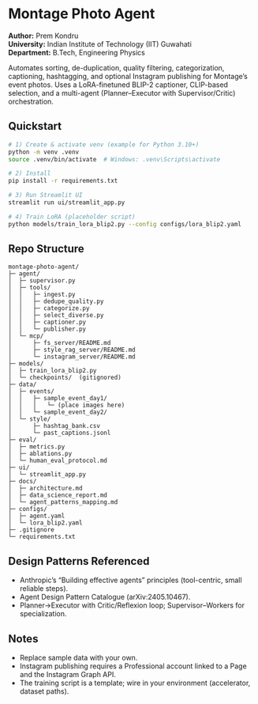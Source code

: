# Montage Photo Agent

**Author:** Prem Kondru  
**University:** Indian Institute of Technology (IIT) Guwahati  
**Department:** B.Tech, Engineering Physics  

Automates sorting, de-duplication, quality filtering, categorization, captioning, hashtagging, and optional Instagram publishing for Montage’s event photos. 
Uses a LoRA-finetuned BLIP-2 captioner, CLIP-based selection, and a multi-agent (Planner–Executor with Supervisor/Critic) orchestration. 

## Quickstart

```bash
# 1) Create & activate venv (example for Python 3.10+)
python -m venv .venv
source .venv/bin/activate  # Windows: .venv\Scripts\activate

# 2) Install
pip install -r requirements.txt

# 3) Run Streamlit UI
streamlit run ui/streamlit_app.py

# 4) Train LoRA (placeholder script)
python models/train_lora_blip2.py --config configs/lora_blip2.yaml
```

## Repo Structure

```
montage-photo-agent/
├─ agent/
│  ├─ supervisor.py
│  ├─ tools/
│  │   ├─ ingest.py
│  │   ├─ dedupe_quality.py
│  │   ├─ categorize.py
│  │   ├─ select_diverse.py
│  │   ├─ captioner.py
│  │   └─ publisher.py
│  └─ mcp/
│      ├─ fs_server/README.md
│      ├─ style_rag_server/README.md
│      └─ instagram_server/README.md
├─ models/
│  ├─ train_lora_blip2.py
│  └─ checkpoints/  (gitignored)
├─ data/
│  ├─ events/
│  │   ├─ sample_event_day1/
│  │   │   └─ (place images here)
│  │   └─ sample_event_day2/
│  └─ style/
│      ├─ hashtag_bank.csv
│      └─ past_captions.jsonl
├─ eval/
│  ├─ metrics.py
│  ├─ ablations.py
│  └─ human_eval_protocol.md
├─ ui/
│  └─ streamlit_app.py
├─ docs/
│  ├─ architecture.md
│  ├─ data_science_report.md
│  └─ agent_patterns_mapping.md
├─ configs/
│  ├─ agent.yaml
│  └─ lora_blip2.yaml
├─ .gitignore
└─ requirements.txt
```

## Design Patterns Referenced
- Anthropic’s “Building effective agents” principles (tool-centric, small reliable steps).
- Agent Design Pattern Catalogue (arXiv:2405.10467).
- Planner→Executor with Critic/Reflexion loop; Supervisor–Workers for specialization.

## Notes
- Replace sample data with your own. 
- Instagram publishing requires a Professional account linked to a Page and the Instagram Graph API.
- The training script is a template; wire in your environment (accelerator, dataset paths).
